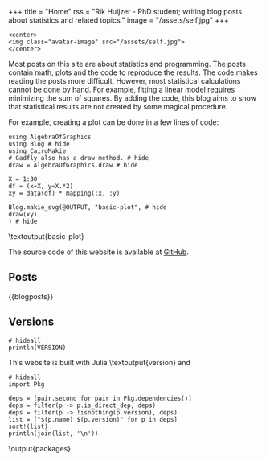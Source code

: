 +++
title = "Home"
rss = "Rik Huijzer - PhD student; writing blog posts about statistics and related topics."
image = "/assets/self.jpg"
+++

~~~
<center>
<img class="avatar-image" src="/assets/self.jpg">
</center>
~~~

Most posts on this site are about statistics and programming.
The posts contain math, plots and the code to reproduce the results.
The code makes reading the posts more difficult.
However, most statistical calculations cannot be done by hand.
For example, fitting a linear model requires minimizing the sum of squares.
By adding the code, this blog aims to show that statistical results are not created by some magical procedure.

For example, creating a plot can be done in a few lines of code:

```julia:basic-plot
using AlgebraOfGraphics
using Blog # hide
using CairoMakie
# Gadfly also has a draw method. # hide
draw = AlgebraOfGraphics.draw # hide

X = 1:30
df = (x=X, y=X.*2)
xy = data(df) * mapping(:x, :y)

Blog.makie_svg(@OUTPUT, "basic-plot", # hide
draw(xy)
) # hide

```
\textoutput{basic-plot}

The source code of this website is available at [GitHub](https://github.com/rikhuijzer/huijzer.xyz).

## Posts

{{blogposts}}

## Versions

```julia:version
# hideall
println(VERSION)
```

This website is built with Julia \textoutput{version} and

```julia:packages
# hideall
import Pkg

deps = [pair.second for pair in Pkg.dependencies()]
deps = filter(p -> p.is_direct_dep, deps)
deps = filter(p -> !isnothing(p.version), deps)
list = ["$(p.name) $(p.version)" for p in deps]
sort!(list)
println(join(list, '\n'))
```
\output{packages}
